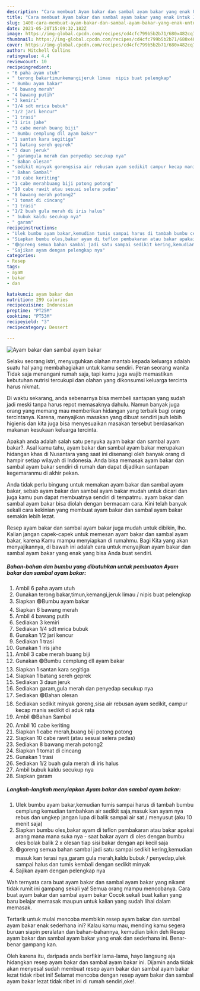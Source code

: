 ```yaml
---
description: "Cara membuat Ayam bakar dan sambal ayam bakar yang enak Untuk Jualan"
title: "Cara membuat Ayam bakar dan sambal ayam bakar yang enak Untuk Jualan"
slug: 1400-cara-membuat-ayam-bakar-dan-sambal-ayam-bakar-yang-enak-untuk-jualan
date: 2021-05-20T15:09:32.182Z
image: https://img-global.cpcdn.com/recipes/cd4cfc799b5b2b71/680x482cq70/ayam-bakar-dan-sambal-ayam-bakar-foto-resep-utama.jpg
thumbnail: https://img-global.cpcdn.com/recipes/cd4cfc799b5b2b71/680x482cq70/ayam-bakar-dan-sambal-ayam-bakar-foto-resep-utama.jpg
cover: https://img-global.cpcdn.com/recipes/cd4cfc799b5b2b71/680x482cq70/ayam-bakar-dan-sambal-ayam-bakar-foto-resep-utama.jpg
author: Mitchell Collins
ratingvalue: 4.4
reviewcount: 10
recipeingredient:
- "6 paha ayam utuh"
- " terong bakartimunkemangijeruk limau  nipis buat pelengkap"
- " Bumbu ayam bakar"
- "6 bawang merah"
- "4 bawang putih"
- "3 kemiri"
- "1/4 sdt mrica bubuk"
- "1/2 jari kencur"
- "1 trasi"
- "1 iris jahe"
- "3 cabe merah buang biji"
- " Bumbu cemplung dll ayam bakar"
- "1 santan kara segitiga"
- "1 batang sereh geprek"
- "3 daun jeruk"
- " garamgula merah dan penyedap secukup nya"
- " Bahan olesan"
- "sedikit minyak gorengsisa air rebusan ayam sedikit campur kecap manis sedikit di aduk rata"
- " Bahan Sambal"
- "10 cabe keriting"
- "1 cabe merahbuang biji potong potong"
- "10 cabe rawit atau sesuai selera pedas"
- "8 bawang merah potong2"
- "1 tomat di cincang"
- "1 trasi"
- "1/2 buah gula merah di iris halus"
- " bubuk kaldu secukup nya"
- " garam"
recipeinstructions:
- "Ulek bumbu ayam bakar,kemudian tumis sampai harus di tambah bumbu cemplung kemudian tambahkan air sedikit saja,masuk kan ayam nya rebus dan ungkep jangan lupa di balik sampai air sat / menyusut (aku 10 menit saja)"
- "Siapkan bumbu oles,bakar ayam di teflon pembakaran atau bakar apakai arang mana mana suka nya  saat bakar ayam di oles dengan bumbu oles bolak balik 2 x olesan tiap sisi bakar dengan api kecil saja"
- "🟢goreng semua bahan sambal jadi satu sampai sedikit kering,kemudian masuk kan terasi nya,garam gula merah,kaldu bubuk / penyedap,ulek sampai halus dan tumis kembali dengan sedikit minyak"
- "Sajikan ayam dengan pelengkap nya"
categories:
- Resep
tags:
- ayam
- bakar
- dan

katakunci: ayam bakar dan 
nutrition: 299 calories
recipecuisine: Indonesian
preptime: "PT25M"
cooktime: "PT53M"
recipeyield: "3"
recipecategory: Dessert

---
```



![Ayam bakar dan sambal ayam bakar](https://img-global.cpcdn.com/recipes/cd4cfc799b5b2b71/680x482cq70/ayam-bakar-dan-sambal-ayam-bakar-foto-resep-utama.jpg)

Selaku seorang istri, menyuguhkan olahan mantab kepada keluarga adalah suatu hal yang membahagiakan untuk kamu sendiri. Peran seorang  wanita Tidak saja menangani rumah saja, tapi kamu juga wajib memastikan kebutuhan nutrisi tercukupi dan olahan yang dikonsumsi keluarga tercinta harus nikmat.

Di waktu  sekarang, anda sebenarnya bisa membeli santapan yang sudah jadi meski tanpa harus repot memasaknya dahulu. Namun banyak juga orang yang memang mau memberikan hidangan yang terbaik bagi orang tercintanya. Karena, menyajikan masakan yang dibuat sendiri jauh lebih higienis dan kita juga bisa menyesuaikan masakan tersebut berdasarkan makanan kesukaan keluarga tercinta. 



Apakah anda adalah salah satu penyuka ayam bakar dan sambal ayam bakar?. Asal kamu tahu, ayam bakar dan sambal ayam bakar merupakan hidangan khas di Nusantara yang saat ini disenangi oleh banyak orang di hampir setiap wilayah di Indonesia. Anda bisa memasak ayam bakar dan sambal ayam bakar sendiri di rumah dan dapat dijadikan santapan kegemaranmu di akhir pekan.

Anda tidak perlu bingung untuk memakan ayam bakar dan sambal ayam bakar, sebab ayam bakar dan sambal ayam bakar mudah untuk dicari dan juga kamu pun dapat membuatnya sendiri di tempatmu. ayam bakar dan sambal ayam bakar bisa diolah dengan bermacam cara. Kini telah banyak sekali cara kekinian yang membuat ayam bakar dan sambal ayam bakar semakin lebih lezat.

Resep ayam bakar dan sambal ayam bakar juga mudah untuk dibikin, lho. Kalian jangan capek-capek untuk memesan ayam bakar dan sambal ayam bakar, karena Kamu mampu menyiapkan di rumahmu. Bagi Kita yang akan menyajikannya, di bawah ini adalah cara untuk menyajikan ayam bakar dan sambal ayam bakar yang enak yang bisa Anda buat sendiri.

<!--inarticleads1-->

##### Bahan-bahan dan bumbu yang dibutuhkan untuk pembuatan Ayam bakar dan sambal ayam bakar:

1. Ambil 6 paha ayam utuh
1. Gunakan  terong bakar,timun,kemangi,jeruk limau / nipis buat pelengkap
1. Siapkan  🟢Bumbu ayam bakar
1. Siapkan 6 bawang merah
1. Ambil 4 bawang putih
1. Sediakan 3 kemiri
1. Sediakan 1/4 sdt mrica bubuk
1. Gunakan 1/2 jari kencur
1. Sediakan 1 trasi
1. Gunakan 1 iris jahe
1. Ambil 3 cabe merah buang biji
1. Gunakan  🟢Bumbu cemplung dll ayam bakar
1. Siapkan 1 santan kara segitiga
1. Siapkan 1 batang sereh geprek
1. Sediakan 3 daun jeruk
1. Sediakan  garam,gula merah dan penyedap secukup nya
1. Sediakan  🟢Bahan olesan
1. Sediakan sedikit minyak goreng,sisa air rebusan ayam sedikit, campur kecap manis sedikit di aduk rata
1. Ambil  🟢Bahan Sambal
1. Ambil 10 cabe keriting
1. Siapkan 1 cabe merah,buang biji potong potong
1. Siapkan 10 cabe rawit (atau sesuai selera pedas)
1. Sediakan 8 bawang merah potong2
1. Siapkan 1 tomat di cincang
1. Gunakan 1 trasi
1. Sediakan 1/2 buah gula merah di iris halus
1. Ambil  bubuk kaldu secukup nya
1. Siapkan  garam




<!--inarticleads2-->

##### Langkah-langkah menyiapkan Ayam bakar dan sambal ayam bakar:

1. Ulek bumbu ayam bakar,kemudian tumis sampai harus di tambah bumbu cemplung kemudian tambahkan air sedikit saja,masuk kan ayam nya rebus dan ungkep jangan lupa di balik sampai air sat / menyusut (aku 10 menit saja)
1. Siapkan bumbu oles,bakar ayam di teflon pembakaran atau bakar apakai arang mana mana suka nya  - saat bakar ayam di oles dengan bumbu oles bolak balik 2 x olesan tiap sisi bakar dengan api kecil saja
1. 🟢goreng semua bahan sambal jadi satu sampai sedikit kering,kemudian masuk kan terasi nya,garam gula merah,kaldu bubuk / penyedap,ulek sampai halus dan tumis kembali dengan sedikit minyak
1. Sajikan ayam dengan pelengkap nya




Wah ternyata cara buat ayam bakar dan sambal ayam bakar yang nikamt tidak rumit ini gampang sekali ya! Semua orang mampu mencobanya. Cara buat ayam bakar dan sambal ayam bakar Cocok sekali buat kalian yang baru belajar memasak maupun untuk kalian yang sudah lihai dalam memasak.

Tertarik untuk mulai mencoba membikin resep ayam bakar dan sambal ayam bakar enak sederhana ini? Kalau kamu mau, mending kamu segera buruan siapin peralatan dan bahan-bahannya, kemudian bikin deh Resep ayam bakar dan sambal ayam bakar yang enak dan sederhana ini. Benar-benar gampang kan. 

Oleh karena itu, daripada anda berfikir lama-lama, hayo langsung aja hidangkan resep ayam bakar dan sambal ayam bakar ini. Dijamin anda tiidak akan menyesal sudah membuat resep ayam bakar dan sambal ayam bakar lezat tidak ribet ini! Selamat mencoba dengan resep ayam bakar dan sambal ayam bakar lezat tidak ribet ini di rumah sendiri,oke!.

